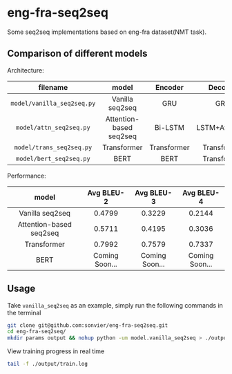 # eng-fra-seq2seq
Some seq2seq implementations based on eng-fra dataset(NMT task).

## Comparison of different models

Architecture:

<div align="center">

|filename|model | Encoder|Decoder|
|:-:|:-:|:-:|:-:|
|`model/vanilla_seq2seq.py`|Vanilla seq2seq|GRU|GRU|
|`model/attn_seq2seq.py`|Attention-based seq2seq|Bi-LSTM|LSTM+Attention|
|`model/trans_seq2seq.py`|Transformer|Transformer|Transformer|
|`model/bert_seq2seq.py`|BERT| BERT| Transformer|



</div>

Performance:

<div align="center">

| model| Avg BLEU-2|Avg BLEU-3|Avg BLEU-4|
|:-:|:-:|:-:|:-:|
|Vanilla seq2seq|0.4799|0.3229|0.2144|
|Attention-based seq2seq|0.5711|0.4195|0.3036|
|Transformer| 0.7992| 0.7579| 0.7337 |
|BERT|Coming Soon...|Coming Soon...|Coming Soon...|

</div>


## Usage

Take `vanilla_seq2seq` as an example, simply run the following commands in the terminal

```bash
git clone git@github.com:sonvier/eng-fra-seq2seq.git
cd eng-fra-seq2seq/
mkdir params output && nohup python -um model.vanilla_seq2seq > ./output/train.log 2>&1 &
```

View training progress in real time

```bash
tail -f ./output/train.log
```
